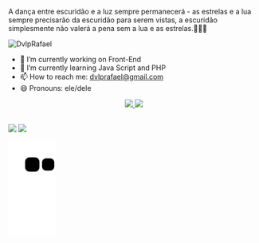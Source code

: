 A dança entre escuridão e a luz sempre permanecerá - as estrelas e a lua sempre precisarão da escuridão para serem vistas, a escuridão simplesmente não valerá a pena sem a lua e as estrelas.🎇🤍🖤

<p align="left"> <img src="https://komarev.com/ghpvc/?username=DvlpRafael&label=Profile%20views&color=0e75b6&style=flat" alt="DvlpRafael" /> </p>

- 🔭 I’m currently working on Front-End
- 🌱 I’m currently learning Java Script and PHP
- 📫 How to reach me: dvlprafael@gmail.com
- 😄 Pronouns: ele/dele

<div align="center">
  <a href="https://github.com/DvlpRafael">
 <img height="180em" src="https://github-readme-stats.vercel.app/api?username=DvlpRafael&show_icons=true&theme=midnight-purple&include_all_commits=true&count_private=true"/>
  <img height="180em" src="https://github-readme-stats.vercel.app/api/top-langs/?username=DvlpRafael&layout=compact&langs_count=7&theme=midnight-purple"/>
</div>
  
<div style="display: inline_block"><br>
 

  

 
<div> 


 <a href="https://discord.gg/4w5ZXR4Z" target="_blank"><img src="https://img.shields.io/badge/Discord-7289DA?style=for-the-badge&logo=discord&logoColor=white" target="_blank"></a> 
  <a href = "mailto:dvlprafael@gmail.com"><img src="https://img.shields.io/badge/-Gmail-%23333?style=for-the-badge&logo=gmail&logoColor=white" target="_blank"></a>
  
 
 
 ![Snake animation](https://github.com/rafaballerini/rafaballerini/blob/output/github-contribution-grid-snake.svg)
</div>


